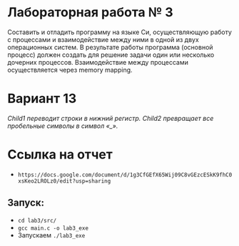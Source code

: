 # Лабораторная работа № 3

Составить и отладить программу на языке Си, осуществляющую работу с процессами и
взаимодействие между ними в одной из двух операционных систем. В результате работы
программа (основной процесс) должен создать для решение задачи один или несколько
дочерних процессов. Взаимодействие между процессами осуществляется через memory mapping.

# Вариант 13

*Child1 переводит строки в нижний регистр. Child2 превращает все пробельные
символы в символ «_».*

# Ссылка на отчет
- `https://docs.google.com/document/d/1g3CfGEfX65Wij09C8vGEzcESkK9fhC0xsKeo2LROLz0/edit?usp=sharing`

## Запуск: 

- `cd lab3/src/`
- `gcc main.c -o lab3_exe`
- Запускаем `./lab3_exe`
